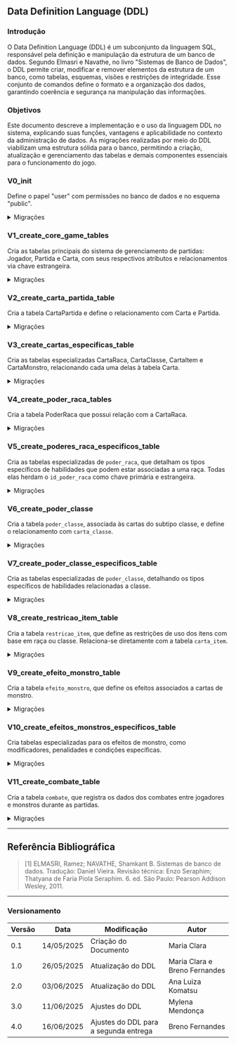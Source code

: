 ## Data Definition Language (DDL)

### Introdução

O Data Definition Language (DDL) é um subconjunto da linguagem SQL, responsável pela definição e manipulação da estrutura de um banco de dados. Segundo Elmasri e Navathe, no livro "Sistemas de Banco de Dados", o DDL permite criar, modificar e remover elementos da estrutura de um banco, como tabelas, esquemas, visões e restrições de integridade. Esse conjunto de comandos define o formato e a organização dos dados, garantindo coerência e segurança na manipulação das informações.

### Objetivos

Este documento descreve a implementação e o uso da linguagem DDL no sistema, explicando suas funções, vantagens e aplicabilidade no contexto da administração de dados. As migrações realizadas por meio do DDL viabilizam uma estrutura sólida para o banco, permitindo a criação, atualização e gerenciamento das tabelas e demais componentes essenciais para o funcionamento do jogo.

### V0_init

Define o papel "user" com permissões no banco de dados e no esquema "public".

<details>
    <summary>Migrações</summary>

    ```sql
    -- Cria um usuário de aplicação com superpoderes (para facilitar o desenvolvimento)
    CREATE ROLE "aplicacao" WITH SUPERUSER LOGIN PASSWORD 'sbd1_2024.2@munchkin';

    -- Permite que ele se conecte ao banco munchkin
    GRANT CONNECT ON DATABASE munchkin TO "aplicacao";

    -- Permite que ele use o schema public (onde as tabelas serão criadas)
    GRANT USAGE ON SCHEMA public TO "aplicacao";

    -- Dá permissões totais sobre tabelas, sequências e funções
    GRANT ALL PRIVILEGES ON ALL TABLES IN SCHEMA public TO "aplicacao";
    GRANT ALL PRIVILEGES ON ALL SEQUENCES IN SCHEMA public TO "aplicacao";
    GRANT ALL PRIVILEGES ON ALL FUNCTIONS IN SCHEMA public TO "aplicacao";

    -- Garante que novas tabelas criadas automaticamente deem esses mesmos privilégios
    ALTER DEFAULT PRIVILEGES IN SCHEMA public 
    GRANT ALL ON TABLES TO "aplicacao";

    ALTER DEFAULT PRIVILEGES IN SCHEMA public 
    GRANT ALL ON SEQUENCES TO "aplicacao";

    ALTER DEFAULT PRIVILEGES IN SCHEMA public 
    GRANT ALL ON FUNCTIONS TO "aplicacao";
    ```

</details>

### V1_create_core_game_tables

Cria as tabelas principais do sistema de gerenciamento de partidas: Jogador, Partida e Carta, com seus respectivos atributos e relacionamentos via chave estrangeira.

<details>
    <summary>Migrações</summary>

    ```sql
    CREATE TABLE jogador (
        id_jogador SERIAL PRIMARY KEY,
        nome VARCHAR(255) NOT NULL);

    CREATE TABLE partida (
        id_partida SERIAL PRIMARY KEY, -- substitui AUTO_INCREMENT por SERIAL
        id_jogador INT,
        data_inicio TIMESTAMP NOT NULL, -- substitui DATETIME
        turno_atual INT DEFAULT 1,
        estado_partida VARCHAR(20) CHECK (estado_partida IN ('em andamento', 'encerrada')),
        finalizada BOOLEAN DEFAULT FALSE,
        vitoria BOOLEAN DEFAULT FALSE,
        nivel INT DEFAULT 1,
        vida_restantes SMALLINT CHECK (vida_restantes BETWEEN 0 AND 3), -- substitui TINYINT por SMALLINT
        ouro_acumulado INT DEFAULT 0,
        limite_mao_atual INT DEFAULT 5,
        FOREIGN KEY (id_jogador) REFERENCES jogador(id_jogador));

    -- restrição parcial para que não possa existir mais de uma partida em andamento para o mesmo jogador
    CREATE UNIQUE INDEX idx_unico_jogador_partida_em_andamento
        ON partida(id_jogador)
        WHERE estado_partida = 'em andamento';

    CREATE TYPE tipo_carta_enum AS ENUM ('porta', 'tesouro');
    CREATE TYPE subtipo_carta_enum AS ENUM ('classe', 'raca', 'item', 'monstro');

    CREATE TABLE carta (
        id_carta SERIAL PRIMARY KEY,
        nome VARCHAR(255) NOT NULL,
        tipo_carta tipo_carta_enum NOT NULL,
        subtipo subtipo_carta_enum NOT NULL,
        disponivel_para_virar BOOLEAN NOT NULL);

    CREATE TABLE slot_equipamento (
        nome VARCHAR PRIMARY KEY, 
        capacidade INT NOT NULL,  
        grupo_exclusao VARCHAR,   
        descricao TEXT
    );


    ```

</details>

### V2_create_carta_partida_table

Cria a tabela CartaPartida e define o relacionamento com Carta e Partida.

<details>
    <summary>Migrações</summary>

    ```sql
    CREATE TYPE enum_zona AS ENUM ('mao', 'equipado', 'mochila', 'descartada');

    CREATE TABLE carta_partida (
        id_carta_partida SERIAL PRIMARY KEY,
        id_partida INT NOT NULL,
        id_carta INT NOT NULL,
        zona enum_zona NOT NULL,
        FOREIGN KEY (id_partida) REFERENCES partida(id_partida),
        FOREIGN KEY (id_carta) REFERENCES carta(id_carta));
    ```

</details>

### V3_create_cartas_especificas_table

Cria as tabelas especializadas CartaRaca, CartaClasse, CartaItem e CartaMonstro, relacionando cada uma delas à tabela Carta.

<details>
    <summary>Migrações</summary>

    ```sql

    CREATE TABLE carta_classe (
        id_carta INT PRIMARY KEY,
        nome_classe VARCHAR(20) NOT NULL,
        FOREIGN KEY (id_carta) REFERENCES carta(id_carta));

    CREATE TABLE carta_raca (
        id_carta INT PRIMARY KEY,
        nome_raca VARCHAR(20) NOT NULL,
        descricao VARCHAR(200),
        FOREIGN KEY (id_carta) REFERENCES carta(id_carta));

    CREATE TABLE carta_item (
        id_carta INT PRIMARY KEY,
        bonus_combate INT,
        valor_ouro INT,
        tipo_item VARCHAR(20) CHECK (tipo_item IN ('arma', 'armadura', 'acessório')),
        ocupacao_dupla BOOLEAN DEFAULT FALSE,
        slot VARCHAR(20),
        FOREIGN KEY (slot) REFERENCES slot_equipamento(nome),
        FOREIGN KEY (id_carta) REFERENCES carta(id_carta));

    CREATE TABLE carta_monstro (
        id_carta_monstro SERIAL PRIMARY KEY,
        id_carta INT UNIQUE NOT NULL,
        nivel INT,
        pode_fugir BOOLEAN,
        recompensa INT,
        tipo_monstro VARCHAR(50) CHECK (tipo_monstro IN ('morto_vivo', 'sem_tipo')),
        FOREIGN KEY (id_carta) REFERENCES carta(id_carta));
        
    ```

</details>

### V4_create_poder_raca_tables

Cria a tabela PoderRaca que possui relação com a CartaRaca.

<details>
    <summary>Migrações</summary>

    ```sql
    CREATE TABLE poder_raca (
        id_poder_raca SERIAL PRIMARY KEY,
        id_carta INT NOT NULL,
        descricao VARCHAR(200),
        FOREIGN KEY (id_carta) REFERENCES carta_raca(id_carta));
    ```

</details>

### V5_create_poderes_raca_especificos_table

Cria as tabelas especializadas de `poder_raca`, que detalham os tipos específicos de habilidades que podem estar associadas a uma raça. Todas elas herdam o `id_poder_raca` como chave primária e estrangeira.

<details>
    <summary>Migrações</summary>

    ```sql
    -- Recompensa condicional (ex: Elfo e Orc)
    CREATE TABLE poder_recompensa_condicional (
        id_poder_raca INT PRIMARY KEY,
        bonus_tipo VARCHAR(20) CHECK (bonus_tipo IN ('nivel', 'tesouro_extra')),
        bonus_quantidade INT NOT NULL,
        condicao_tipo VARCHAR(30) CHECK (condicao_tipo IN (
            'matar_monstro',
            'nivel_monstro_maior_10'
        )),
        FOREIGN KEY (id_poder_raca) REFERENCES poder_raca(id_poder_raca)
    );

    -- Limite de mão extra (Anão)
    CREATE TABLE poder_limite_de_mao (
        id_poder_raca INT PRIMARY KEY,
        limite_cartas_mao INT NOT NULL,
        FOREIGN KEY (id_poder_raca) REFERENCES poder_raca(id_poder_raca)
    );

    -- Venda multiplicada (Halfling)
    CREATE TABLE poder_venda_multiplicada (
        id_poder_raca INT PRIMARY KEY,
        multiplicador INT NOT NULL DEFAULT 2,
        limite_vezes_por_turno INT NOT NULL DEFAULT 1,
        FOREIGN KEY (id_poder_raca) REFERENCES poder_raca(id_poder_raca)
    );

    -- Controle de uso do poder de venda multiplicada por turno
    CREATE TABLE uso_poder_venda (
        id_partida INT REFERENCES partida(id_partida),
        id_carta INT REFERENCES carta(id_carta),
        turno INT,
        usos INT DEFAULT 0,
        PRIMARY KEY (id_partida, id_carta, turno)
    );

    ```

</details>


</details>

### V6_create_poder_classe

Cria a tabela `poder_classe`, associada às cartas do subtipo classe, e define o relacionamento com `carta_classe`.

<details>
  <summary>Migrações</summary>

    ```sql
    CREATE TABLE poder_classe (
        id_poder_classe INT PRIMARY KEY,
        id_carta_classe INT,
        descricao VARCHAR(200),

        FOREIGN KEY (id_carta_classe) REFERENCES carta_classe(id_carta)
    );
    ```

</details>

### V7_create_poder_classe_especificos_table
Cria as tabelas especializadas de `poder_classe`, detalhando os tipos específicos de habilidades relacionadas a classe.

<details>
  <summary>Migrações</summary>

    ```sql
    CREATE TABLE descarta_para_efeito (
        id_poder_classe INT PRIMARY KEY,
        efeito VARCHAR(100),
        max_cartas INT,

        FOREIGN KEY (id_poder_classe) REFERENCES poder_classe(id_poder_classe)
    );

    CREATE TABLE empata_vence (
        id_poder_classe INT PRIMARY KEY,
        vence_empata BOOLEAN DEFAULT FALSE,

        FOREIGN KEY (id_poder_classe) REFERENCES poder_classe(id_poder_classe)
    );
    ```

</details>

### V8_create_restricao_item_table

Cria a tabela `restricao_item`, que define as restrições de uso dos itens com base em raça ou classe. Relaciona-se diretamente com a tabela `carta_item`.

<details>
  <summary>Migrações</summary>

    ```sql
    CREATE TABLE restricao_item (
        id_restricao SERIAL PRIMARY KEY,
        id_carta_item INT REFERENCES carta_item(id_carta),
        tipo_alvo VARCHAR(20) CHECK (tipo_alvo IN ('raca', 'classe')),
        valor_alvo VARCHAR(50) CHECK (valor_alvo IN ('mago', 'anao', 'guerreiro', 'orc')),
        permitido BOOLEAN
    );
    ```

</details>

### V9_create_efeito_monstro_table

Cria a tabela `efeito_monstro`, que define os efeitos associados a cartas de monstro.

<details>
  <summary>Migrações</summary>

    ```sql
    CREATE TABLE efeito_monstro (
        id_efeito_monstro SERIAL PRIMARY KEY,
        id_carta_monstro INTEGER REFERENCES carta_monstro(id_carta),
        descricao TEXT
    );
    ```

</details>

### V10_create_efeitos_monstros_especificos_table

Cria tabelas especializadas para os efeitos de monstro, como modificadores, penalidades e condições específicas.

<details>
  <summary>Migrações</summary>

    ```sql
    CREATE TABLE penalidade_perda_nivel (
        id_efeito_monstro INTEGER PRIMARY KEY REFERENCES efeito_monstro(id_efeito_monstro),
        niveis INT NOT NULL
    );

    CREATE TABLE penalidade_item (
        id_efeito_monstro INTEGER PRIMARY KEY REFERENCES efeito_monstro(id_efeito_monstro),
        local_item VARCHAR(50) CHECK (local_item IN ('mao', 'corpo', 'cabeca', 'todos')) NOT NULL
    );

    CREATE TABLE penalidade_transformacao (
        id_efeito_monstro INTEGER PRIMARY KEY REFERENCES efeito_monstro(id_efeito_monstro),
        perde_classe BOOLEAN NOT NULL DEFAULT FALSE,
        perde_raca BOOLEAN NOT NULL DEFAULT FALSE,
        vira_humano BOOLEAN NOT NULL DEFAULT FALSE
    );

    CREATE TABLE penalidade_morte (
        id_efeito_monstro INTEGER PRIMARY KEY REFERENCES efeito_monstro(id_efeito_monstro),
        morte BOOLEAN NOT NULL DEFAULT FALSE
    );
    ```

</details>

### V11_create_combate_table

Cria a tabela `combate`, que registra os dados dos combates entre jogadores e monstros durante as partidas.

<details>
  <summary>Migrações</summary>

    ```sql
    CREATE TABLE combate (
        id_combate SERIAL PRIMARY KEY,
        id_partida INT NOT NULL,
        id_carta INT NOT NULL,
        monstro_vindo_do_baralho BOOLEAN,
        vitoria BOOLEAN,
        coisa_ruim_aplicada BOOLEAN,
        nivel_ganho INT,
        data_ocorrido TIMESTAMP,
        FOREIGN KEY (id_partida) REFERENCES partida(id_partida),
        FOREIGN KEY (id_carta) REFERENCES carta(id_carta)
        );
    ```

</details>

---

## Referência Bibliográfica

> [1] ELMASRI, Ramez; NAVATHE, Shamkant B. Sistemas de banco de dados. Tradução: Daniel Vieira. Revisão técnica: Enzo Seraphim; Thatyana de Faria Piola Seraphim. 6. ed. São Paulo: Pearson Addison Wesley, 2011.

---

### Versionamento

| Versão | Data | Modificação | Autor |
| --- | --- | --- | --- |
| 0.1 | 14/05/2025 | Criação do Documento | Maria Clara |
| 1.0 | 26/05/2025 | Atualização do DDL | Maria Clara e Breno Fernandes |
| 2.0 | 03/06/2025 | Atualização do DDL | Ana Luiza Komatsu |
| 3.0 | 11/06/2025 | Ajustes do DDL | Mylena Mendonça |
| 4.0 | 16/06/2025 | Ajustes do DDL para a segunda entrega | Breno Fernandes |